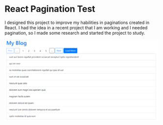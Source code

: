 <h1>React Pagination Test</h1>

<p> I designed this project to improve my habilities in paginations created in React. I had the idea in a recent project that I am working and I needed pagination, so I made some research and started the project to study. </p>

<img src="./src/assets/screenshot.png" />
